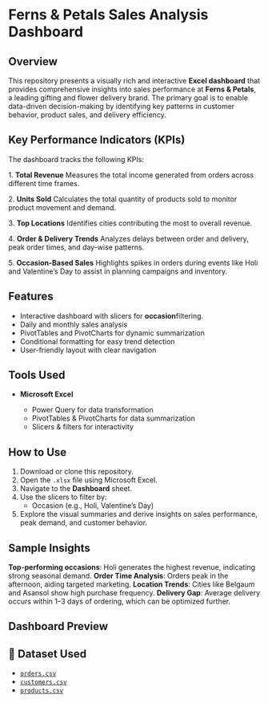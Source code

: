 
#  Ferns & Petals Sales Analysis Dashboard

##  Overview

This repository presents a visually rich and interactive **Excel dashboard** that provides comprehensive insights into sales performance at **Ferns & Petals**, a leading gifting and flower delivery brand. The primary goal is to enable data-driven decision-making by identifying key patterns in customer behavior, product sales, and delivery efficiency.

##  Key Performance Indicators (KPIs)

The dashboard tracks the following KPIs:

1️. **Total Revenue**
Measures the total income generated from orders across different time frames.

2️. **Units Sold**
Calculates the total quantity of products sold to monitor product movement and demand.

3️. **Top Locations**
Identifies cities contributing the most to overall revenue.

4️. **Order & Delivery Trends**
Analyzes delays between order and delivery, peak order times, and day-wise patterns.

5️. **Occasion-Based Sales**
Highlights spikes in orders during events like Holi and Valentine’s Day to assist in planning campaigns and inventory.


## Features

* Interactive dashboard with slicers for **occasion**filtering.
* Daily and monthly sales analysis
* PivotTables and PivotCharts for dynamic summarization
* Conditional formatting for easy trend detection
* User-friendly layout with clear navigation


##  Tools Used

* **Microsoft Excel**

  * Power Query for data transformation
  * PivotTables & PivotCharts for data summarization
  * Slicers & filters for interactivity
 
##  How to Use

1. Download or clone this repository.
2. Open the `.xlsx` file using Microsoft Excel.
3. Navigate to the **Dashboard** sheet.
4. Use the slicers to filter by:
   * Occasion (e.g., Holi, Valentine’s Day)
  5. Explore the visual summaries and derive insights on sales performance, peak demand, and customer behavior.


##  Sample Insights

**Top-performing occasions**: Holi generates the highest revenue, indicating strong seasonal demand.
**Order Time Analysis**: Orders peak in the afternoon, aiding targeted marketing.
**Location Trends**: Cities like Belgaum and Asansol show high purchase frequency.
**Delivery Gap**: Average delivery occurs within 1–3 days of ordering, which can be optimized further.


## Dashboard Preview


## 📂 Dataset Used

* [`orders.csv`](https://github.com/yourusername/repositoryname/blob/main/orders.csv)
* [`customers.csv`](https://github.com/yourusername/repositoryname/blob/main/customers.csv)
* [`products.csv`](https://github.com/yourusername/repositoryname/blob/main/products.csv)
